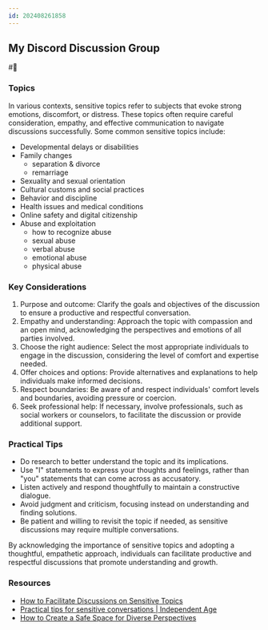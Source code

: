 ```yaml
---
id: 202408261858
---
```

## My Discord Discussion Group

#🌱 

### Topics

In various contexts, sensitive topics refer to subjects that evoke strong emotions, discomfort, or distress. These topics often require careful consideration, empathy, and effective communication to navigate discussions successfully. Some common sensitive topics include:

- Developmental delays or disabilities
- Family changes
	- separation & divorce
	- remarriage
- Sexuality and sexual orientation
- Cultural customs and social practices
- Behavior and discipline
- Health issues and medical conditions
- Online safety and digital citizenship
- Abuse and exploitation
	- how to recognize abuse
	- sexual abuse
	- verbal abuse
	- emotional abuse
	- physical abuse

### Key Considerations

1. Purpose and outcome: Clarify the goals and objectives of the discussion to ensure a productive and respectful conversation.
2. Empathy and understanding: Approach the topic with compassion and an open mind, acknowledging the perspectives and emotions of all parties involved.
3. Choose the right audience: Select the most appropriate individuals to engage in the discussion, considering the level of comfort and expertise needed.
4. Offer choices and options: Provide alternatives and explanations to help individuals make informed decisions.
5. Respect boundaries: Be aware of and respect individuals' comfort levels and boundaries, avoiding pressure or coercion.
6. Seek professional help: If necessary, involve professionals, such as social workers or counselors, to facilitate the discussion or provide additional support.

### Practical Tips

- Do research to better understand the topic and its implications.
- Use "I" statements to express your thoughts and feelings, rather than "you" statements that can come across as accusatory.
- Listen actively and respond thoughtfully to maintain a constructive dialogue.
- Avoid judgment and criticism, focusing instead on understanding and finding solutions.
- Be patient and willing to revisit the topic if needed, as sensitive discussions may require multiple conversations.

By acknowledging the importance of sensitive topics and adopting a thoughtful, empathetic approach, individuals can facilitate productive and respectful discussions that promote understanding and growth.

### Resources

- [How to Facilitate Discussions on Sensitive Topics](https://www.linkedin.com/advice/0/how-can-you-facilitate-discussions-sensitive-topics)
- [Practical tips for sensitive conversations | Independent Age](https://www.independentage.org/get-advice/family-friends-and-carers/sensitive-conversations/practical-tips)
- [How to Create a Safe Space for Diverse Perspectives](https://www.linkedin.com/advice/0/how-can-you-create-safe-space-diverse-perspectives)
